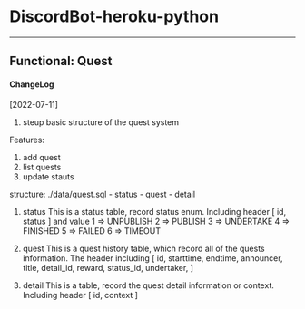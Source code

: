 # DiscordBot-heroku-python

---
## Functional: Quest 
#### ChangeLog
[2022-07-11]
1. steup basic structure of the quest system


Features:
1. add quest
2. list quests
3. update stauts

structure:
./data/quest.sql
    - status
    - quest
    - detail

1. status
This is a status table, record status enum. Including header
[
    id,
    status
]
and value
  1 => UNPUBLISH
  2 => PUBLISH
  3 => UNDERTAKE
  4 => FINISHED
  5 => FAILED
  6 => TIMEOUT
 
2. quest
This is a quest history table, which record all of the quests information. The header including
[
    id,
    starttime,
    endtime,
    announcer,
    title,
    detail_id,
    reward,
    status_id,
    undertaker,
]

3. detail
This is a table, record the quest detail information or context. Including header
[
    id,
    context
]